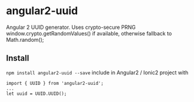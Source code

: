 # angular2-uuid
Angular 2 UUID generator.
Uses crypto-secure PRNG window.crypto.getRandomValues() if available, otherwise fallback to Math.random();

## Install
`npm install angular2-uuid --save`
include in Angular2 / Ionic2 project with
```
import { UUID } from 'angular2-uuid';
...
let uuid = UUID.UUID();
```
